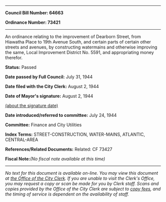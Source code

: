 

********

**Council Bill Number: 64663**
   
**Ordinance Number: 73421**
********

 An ordinance relating to the improvement of Dearborn Street, from Hiawatha Place to 19th Avenue South, and certain parts of certain other streets and avenues, by constructing watermains and otherwise improving the same, Local Improvement District No. 5591, and appropriating money therefor.

**Status:** Passed
   
**Date passed by Full Council:** July 31, 1944
   
**Date filed with the City Clerk:** August 2, 1944
   
**Date of Mayor's signature:** August 2, 1944
   
[(about the signature date)](/~public/approvaldate.htm)
   
   
   
**Date introduced/referred to committee:** July 24, 1944
   
**Committee:** Finance and City Utilities
   
   
**Index Terms:** STREET-CONSTRUCTION, WATER-MAINS, ATLANTIC, CENTRAL-AREA

**References/Related Documents:** Related: CF 73427

**Fiscal Note:**_(No fiscal note available at this time)_
********

_No text for this document is available on-line. You may view this document at [the Office of the City Clerk](http://www.seattle.gov/leg/clerk/contactUs.htm). If you are unable to visit the Clerk's Office, you may request a copy or scan be made for you by Clerk staff. Scans and copies provided by the Office of the City Clerk are subject to [copy fees](http://clerk.seattle.gov/~public/clerkfees.htm), and the timing of service is dependent on the availability of staff._

